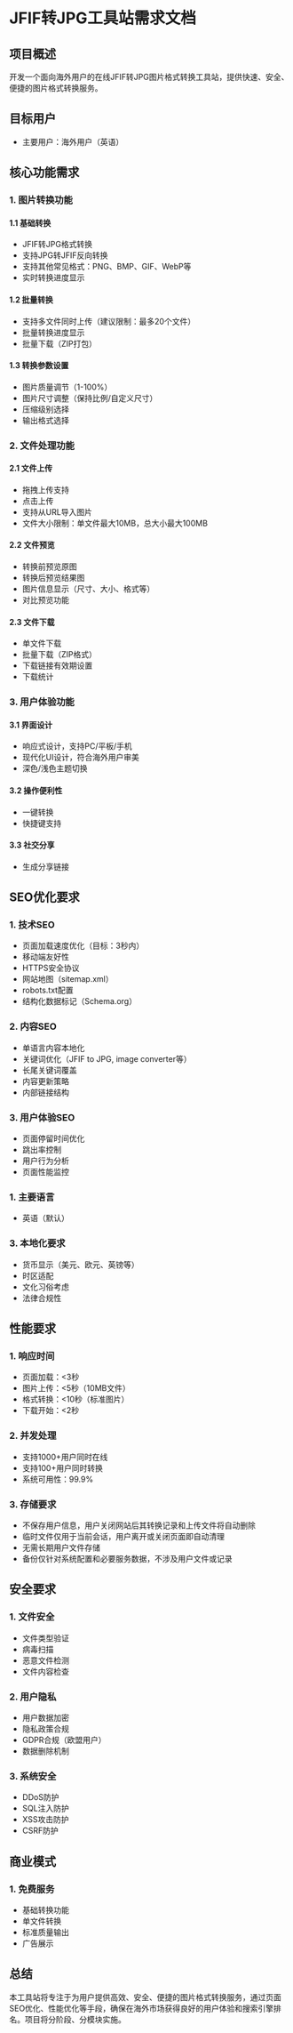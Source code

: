 # JFIF转JPG工具站需求文档

## 项目概述
开发一个面向海外用户的在线JFIF转JPG图片格式转换工具站，提供快速、安全、便捷的图片格式转换服务。

## 目标用户
- 主要用户：海外用户（英语）

## 核心功能需求

### 1. 图片转换功能
#### 1.1 基础转换
- JFIF转JPG格式转换
- 支持JPG转JFIF反向转换
- 支持其他常见格式：PNG、BMP、GIF、WebP等
- 实时转换进度显示

#### 1.2 批量转换
- 支持多文件同时上传（建议限制：最多20个文件）
- 批量转换进度显示
- 批量下载（ZIP打包）

#### 1.3 转换参数设置
- 图片质量调节（1-100%）
- 图片尺寸调整（保持比例/自定义尺寸）
- 压缩级别选择
- 输出格式选择

### 2. 文件处理功能
#### 2.1 文件上传
- 拖拽上传支持
- 点击上传
- 支持从URL导入图片
- 文件大小限制：单文件最大10MB，总大小最大100MB

#### 2.2 文件预览
- 转换前预览原图
- 转换后预览结果图
- 图片信息显示（尺寸、大小、格式等）
- 对比预览功能

#### 2.3 文件下载
- 单文件下载
- 批量下载（ZIP格式）
- 下载链接有效期设置
- 下载统计

### 3. 用户体验功能
#### 3.1 界面设计
- 响应式设计，支持PC/平板/手机
- 现代化UI设计，符合海外用户审美
- 深色/浅色主题切换

#### 3.2 操作便利性
- 一键转换
- 快捷键支持

#### 3.3 社交分享
- 生成分享链接

## SEO优化要求

### 1. 技术SEO
- 页面加载速度优化（目标：3秒内）
- 移动端友好性
- HTTPS安全协议
- 网站地图（sitemap.xml）
- robots.txt配置
- 结构化数据标记（Schema.org）

### 2. 内容SEO
- 单语言内容本地化
- 关键词优化（JFIF to JPG, image converter等）
- 长尾关键词覆盖
- 内容更新策略
- 内部链接结构

### 3. 用户体验SEO
- 页面停留时间优化
- 跳出率控制
- 用户行为分析
- 页面性能监控

### 1. 主要语言
- 英语（默认）

### 3. 本地化要求
- 货币显示（美元、欧元、英镑等）
- 时区适配
- 文化习俗考虑
- 法律合规性

## 性能要求

### 1. 响应时间
- 页面加载：<3秒
- 图片上传：<5秒（10MB文件）
- 格式转换：<10秒（标准图片）
- 下载开始：<2秒

### 2. 并发处理
- 支持1000+用户同时在线
- 支持100+用户同时转换
- 系统可用性：99.9%

### 3. 存储要求
- 不保存用户信息，用户关闭网站后其转换记录和上传文件将自动删除
- 临时文件仅用于当前会话，用户离开或关闭页面即自动清理
- 无需长期用户文件存储
- 备份仅针对系统配置和必要服务数据，不涉及用户文件或记录

## 安全要求

### 1. 文件安全
- 文件类型验证
- 病毒扫描
- 恶意文件检测
- 文件内容检查

### 2. 用户隐私
- 用户数据加密
- 隐私政策合规
- GDPR合规（欧盟用户）
- 数据删除机制

### 3. 系统安全
- DDoS防护
- SQL注入防护
- XSS攻击防护
- CSRF防护

## 商业模式

### 1. 免费服务
- 基础转换功能
- 单文件转换
- 标准质量输出
- 广告展示

## 总结
本工具站将专注于为用户提供高效、安全、便捷的图片格式转换服务，通过页面SEO优化、性能优化等手段，确保在海外市场获得良好的用户体验和搜索引擎排名。项目将分阶段、分模块实施。 